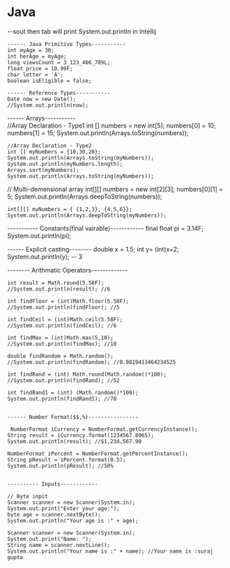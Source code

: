 # Java

--sout then tab will print  System.out.println in Intellij

    ------ Java Primitive Types-----------
    int myAge = 30;
    int herAge = myAge;
    long viewsCount = 3_123_466_789L;
    float price = 10.99F;
    char letter = 'A';
    boolean isEligible = false;

    ------ Reference Types-----------
    Date now = new Date();
    //System.out.println(now);


------ Arrays-----------   
//Array Declaration - Type1
    int [] numbers = new int[5];
    numbers[0] = 10;
    numbers[1] = 15;
    System.out.println(Arrays.toString(numbers));

    //Array Declaration - Type2
    int [] myNumbers = {10,30,20};
    System.out.println(Arrays.toString(myNumbers));
    System.out.println(myNumbers.length);
    Arrays.sort(myNumbers);
    System.out.println(Arrays.toString(myNumbers));

// Multi-demensional array
     int[][] numbers = new int[2][3];
    numbers[0][1] = 5;
    System.out.println(Arrays.deepToString(numbers));

    int[][] myNumbers = { {1,2,3}, {4,5,6}};
    System.out.println(Arrays.deepToString(myNumbers));

----------- Constants(final vairable)------------
final float pi = 3.14F;
    System.out.println(pi);


------ Explicit casting--------
double x = 1.5;
    int y= (int)x+2;
    System.out.println(y); -- 3

-------- Arithmatic Operators-------------

    int result = Math.round(5.58F);
    //System.out.println(result); //6

    int findFloor = (int)Math.floor(5.58F);
    //System.out.println(findFloor); //5

    int findCeil = (int)Math.ceil(5.58F);
    //System.out.println(findCeil); //6

    int findMax = (int)Math.max(5,10);
    //System.out.println(findMax); //10

    double findRandom = Math.random();
    //System.out.println(findRandom); //0.9819413464234525

    int findRand = (int) Math.round(Math.random()*100);
    //System.out.println(findRand); //52

    int findRand1 = (int) (Math.random()*100);
    System.out.println(findRand1); //78


    ------ Number Format($$,%)----------------

     NumberFormat iCurrency = NumberFormat.getCurrencyInstance();
    String result = iCurrency.format(1234567.8965);
    System.out.println(result); //$1,234,567.90

    NumberFormat iPercent = NumberFormat.getPercentInstance();
    String pResult = iPercent.format(0.5);
    System.out.println(pResult); //50%


    ---------- Inputs------------

    // Byte inpit
    Scanner scanner = new Scanner(System.in);
    System.out.print("Enter your age:");
    byte age = scanner.nextByte();
    System.out.println("Your age is :" + age);
    
    Scanner scanner = new Scanner(System.in);
    System.out.print("Name: ");
    String name = scanner.nextLine();
    System.out.println("Your name is :" + name); //Your name is :suraj gupta

    
